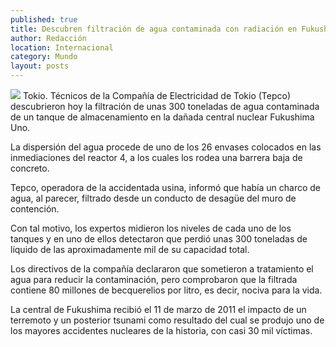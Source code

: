 ```yaml
---
published: true
title: Descubren filtración de agua contaminada con radiación en Fukushima
author: Redacción
location: Internacional
category: Mundo
layout: posts
---
```


![](http://i.imgur.com/MP2YfV1m.jpg)
Tokio. Técnicos de la Compañía de Electricidad de Tokio (Tepco) descubrieron hoy la filtración de unas 300 toneladas de agua contaminada de un tanque de almacenamiento en la dañada central nuclear Fukushima Uno.

La dispersión del agua procede de uno de los 26 envases colocados en las inmediaciones del reactor 4, a los cuales los rodea una barrera baja de concreto.

Tepco, operadora de la accidentada usina, informó que había un charco de agua, al parecer, filtrado desde un conducto de desagüe del muro de contención.

Con tal motivo, los expertos midieron los niveles de cada uno de los tanques y en uno de ellos detectaron que perdió unas 300 toneladas de líquido de las aproximadamente mil de su capacidad total.

Los directivos de la compañía declararon que sometieron a tratamiento el agua para reducir la contaminación, pero comprobaron que la filtrada contiene 80 millones de becquerelios por litro, es decir, nociva para la vida.

La central de Fukushima recibió el 11 de marzo de 2011 el impacto de un terremoto y un posterior tsunami como resultado del cual se produjo uno de los mayores accidentes nucleares de la historia, con casi 30 mil víctimas.
